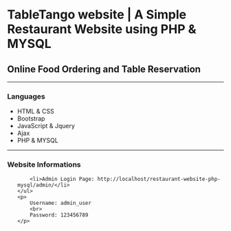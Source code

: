 <h1>TableTango website | A Simple Restaurant Website using PHP & MYSQL</h1>
<h2>Online Food Ordering and Table Reservation</h2>
<hr>
<div>
	<h3>Languages</h3>
  	<ul>
		<li>HTML & CSS</li>
		<li>Bootstrap</li>
		<li>JavaScript & Jquery</li>
		<li>Ajax</li>
		<li>PHP & MYSQL</li>
	</ul>
</div>
<hr>
<div>
	<h3>Website Informations</h3>
  	<ul>
		
		<li>Admin Login Page: http://localhost/restaurant-website-php-mysql/admin/</li>
	</ul>
	<p>
		Username: admin_user
		<br>
		Password: 123456789
	</p>
</div>


